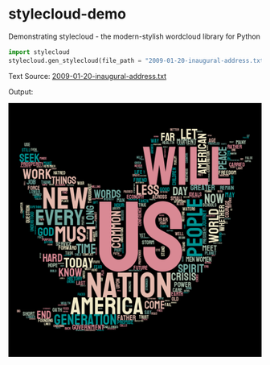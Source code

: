 # stylecloud-demo
Demonstrating stylecloud - the modern-stylish wordcloud library for Python

```py
import stylecloud
stylecloud.gen_stylecloud(file_path = "2009-01-20-inaugural-address.txt", icon_name= "fab fa-twitter", palette="cartocolors.diverging.TealRose_7", background_color="black")
```

Text Source: [2009-01-20-inaugural-address.txt](https://github.com/kfogel/presidential-speeches/blob/master/data/2009-01-20-inaugural-address.txt)

Output:

![](stylecloud.png)
